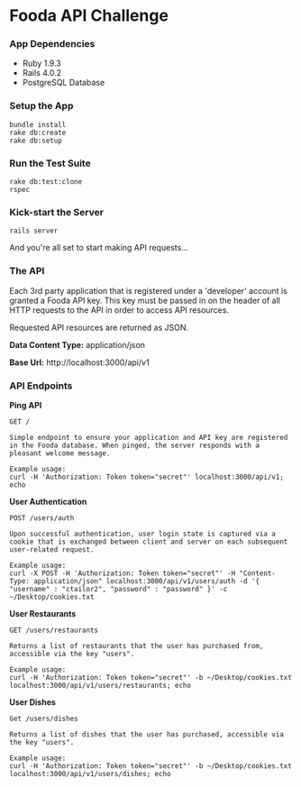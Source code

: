 # Fooda API Challenge

### App Dependencies
* Ruby 1.9.3
* Rails 4.0.2
* PostgreSQL Database

### Setup the App
````
bundle install
rake db:create
rake db:setup
````

### Run the Test Suite
````
rake db:test:clone
rspec
````

### Kick-start the Server
````
rails server
````

And you're all set to start making API requests...

### The API
Each 3rd party application that is registered under a 'developer' account is granted a Fooda API key. This key must be passed in on the header of all HTTP requests to the API in order to access API resources.

Requested API resources are returned as JSON.

**Data Content Type:** application/json

**Base Url:** http://localhost:3000/api/v1

### API Endpoints
**Ping API**
````
GET /

Simple endpoint to ensure your application and API key are registered in the Fooda database. When pinged, the server responds with a pleasant welcome message.

Example usage:
curl -H 'Authorization: Token token="secret"' localhost:3000/api/v1; echo
````

**User Authentication**
````
POST /users/auth

Upon successful authentication, user login state is captured via a cookie that is exchanged between client and server on each subsequent user-related request.

Example usage:
curl -X POST -H 'Authorization: Token token="secret"' -H "Content-Type: application/json" localhost:3000/api/v1/users/auth -d '{ "username" : "ctailor2", "password" : "password" }' -c ~/Desktop/cookies.txt
````

**User Restaurants**
````
GET /users/restaurants

Returns a list of restaurants that the user has purchased from, accessible via the key "users".

Example usage:
curl -H 'Authorization: Token token="secret"' -b ~/Desktop/cookies.txt localhost:3000/api/v1/users/restaurants; echo
````

**User Dishes**
````
Get /users/dishes

Returns a list of dishes that the user has purchased, accessible via the key "users".

Example usage:
curl -H 'Authorization: Token token="secret"' -b ~/Desktop/cookies.txt localhost:3000/api/v1/users/dishes; echo
````
